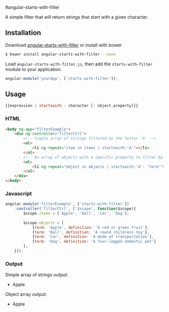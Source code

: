 #angular-starts-with-filter

A simple filter that will return strings that start with a given character.

## Installation

Download [angular-starts-with-filter](#) or install with bower

```BASH
$ bower install angular-starts-with-filter --save
```

Load `angular-starts-with-filter.js`, then add the `starts-with-filter` module to your application.

```javascript
angular.module('yourApp', ['starts-with-filter']);
```

## Usage

```javascript
{{expression | startswith : character [: object property]}}
```

### HTML
```html
<body ng-app="filterExample">
	<div ng-controller="filterCtrl">
		<!-- Simple array of strings filtered by the letter 'A' -->
		<ul>
			<li ng-repeat="item in items | startswith:'A'"></li>
		</ul>
		<!-- An array of objects with a specific property to filter by 'A' -->
		<ul>
			<li ng-repeat="object in objects | startswith:'A': 'term'"></li>
		</ul>
	</div>
</body>
```

### Javascript
```javascript
angular.module('filterExample', ['starts-with-filter'])
	.controller('filterCtrl', ['$scope', function($scope){
		$scope.items = ['Apple', 'Ball', 'Car', 'Dog'];
		
		$scope.objects = [
			{term: 'Apple', definition: 'A red or green fruit'},
			{term: 'Ball', definition: 'A round childrens toy'},
			{term: 'Car', definition: 'A mode of transportation'},
			{term: 'Dog', definition: 'A four-legged domestic pet'}
		];
	}]);
```

### Output
Simple array of strings output: 

* Apple

Object array output: 

* Apple